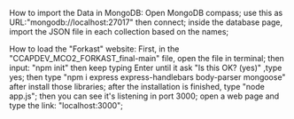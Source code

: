 How to import the Data in MongoDB:
Open MongoDB compass;
use this as URL:"mongodb://localhost:27017"
then connect;
inside the database page, import the JSON file in each collection based on the names;

How to load the "Forkast" website:
First, in the "CCAPDEV_MCO2_FORKAST_final-main" file, open the file in terminal; 
then input: "npm init" then keep typing Enter until it ask "Is this OK? (yes)" ,type yes; 
then type "npm i express express-handlebars body-parser mongoose" after install those libraries;
after the installation is finished, type "node app.js";
then you can see it's listening in port 3000;
open a web page and type the link: "localhost:3000";
